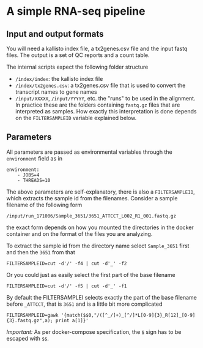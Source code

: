 # A simple RNA-seq pipeline #

## Input and output formats ##

You will need a kallisto index file, a tx2genes.csv file and the input
fastq files.  The output is a set of QC reports and a count table.

The internal scripts expect the following folder structure

- `/index/index`: the kallisto index file
- `/index/tx2genes.csv`: a tx2genes.csv file that is used to convert
  the transcript names to gene names
- `/input/XXXXX`, `/input/YYYYY`, etc. the "runs" to be used in the
  alignment.  In practice these are the folders containing `fastq.gz`
  files that are interpreted as samples.  How exactly this
  interpretation is done depends on the `FILTERSAMPLEID` variable
  explained below.

## Parameters ##

All parameters are passed as environmental variables through the
`environment` field as in

    environment:
        - JOBS=4
        - THREADS=10

The above parameters are self-explanatory, there is also a
`FILTERSAMPLEID`, which extracts the sample id from the filenames.
Consider a sample filename of the following form

    /input/run_171006/Sample_3651/3651_ATTCCT_L002_R1_001.fastq.gz

the exact form depends on how you mounted the directories in the
docker container and on the format of the files you are analyzing.

To extract the sample id from the directory name select `Sample_3651`
first and then the `3651` from that

    FILTERSAMPLEID=cut -d'/' -f4 | cut -d'_' -f2

Or you could just as easily select the first part of the base filename

    FILTERSAMPLEID=cut -d'/' -f5 | cut -d'_' -f1

By default the FILTERSAMPLEI selects exactly the part of the base
filename before `_ATTCCT`, that is `3651` and is a little bit more
complicated

    FILTERSAMPLEID=gawk '{match($$0,"/([^_/]+)_[^/]*L[0-9]{3}_R[12]_[0-9]{3}.fastq.gz",a); print a[1]}'

*Important:* As per docker-compose specification, the `$` sign has to
be escaped with `$$`.
